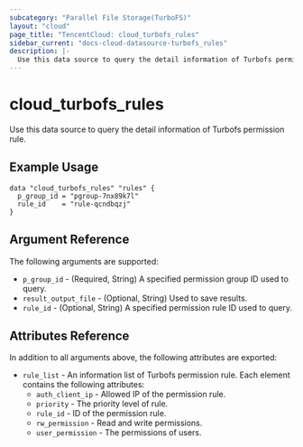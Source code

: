 ```yaml
---
subcategory: "Parallel File Storage(TurboFS)"
layout: "cloud"
page_title: "TencentCloud: cloud_turbofs_rules"
sidebar_current: "docs-cloud-datasource-turbofs_rules"
description: |-
  Use this data source to query the detail information of Turbofs permission rule.
---
```


# cloud_turbofs_rules

Use this data source to query the detail information of Turbofs permission rule.

## Example Usage

```hcl
data "cloud_turbofs_rules" "rules" {
  p_group_id = "pgroup-7nx89k7l"
  rule_id    = "rule-qcndbqzj"
}
```

## Argument Reference

The following arguments are supported:

* `p_group_id` - (Required, String) A specified permission group ID used to query.
* `result_output_file` - (Optional, String) Used to save results.
* `rule_id` - (Optional, String) A specified permission rule ID used to query.

## Attributes Reference

In addition to all arguments above, the following attributes are exported:

* `rule_list` - An information list of Turbofs permission rule. Each element contains the following attributes:
  * `auth_client_ip` - Allowed IP of the permission rule.
  * `priority` - The priority level of rule.
  * `rule_id` - ID of the permission rule.
  * `rw_permission` - Read and write permissions.
  * `user_permission` - The permissions of users.



